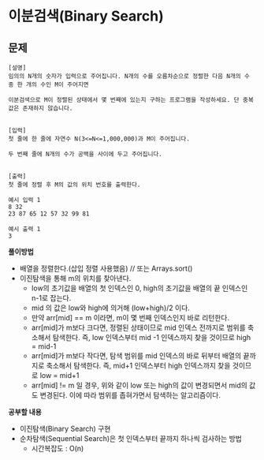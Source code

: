 # 이분검색(Binary Search)

## 문제
```
[설명]
임의의 N개의 숫자가 입력으로 주어집니다. N개의 수를 오름차순으로 정렬한 다음 N개의 수 중 한 개의 수인 M이 주어지면

이분검색으로 M이 정렬된 상태에서 몇 번째에 있는지 구하는 프로그램을 작성하세요. 단 중복값은 존재하지 않습니다.


[입력]
첫 줄에 한 줄에 자연수 N(3<=N<=1,000,000)과 M이 주어집니다.

두 번째 줄에 N개의 수가 공백을 사이에 두고 주어집니다.


[출력]
첫 줄에 정렬 후 M의 값의 위치 번호를 출력한다.
```
```
예시 입력 1 
8 32
23 87 65 12 57 32 99 81

예시 출력 1
3
```
**풀이방법**
- 배열을 정렬한다.(삽입 정렬 사용했음) // 또는 Arrays.sort()
- 이진탐색을 통해 m의 위치를 찾아낸다.
    - low의 초기값을 배열의 첫 인덱스인 0, high의 초기값을 배열의 끝 인덱스인 n-1로 잡는다.
    - mid 의 값은 low와 high에 의거해 (low+high)/2 이다.
    - 만약 arr[mid] == m 이라면, m이 몇 번째 인덱스인지 바로 리턴한다.
    - arr[mid]가 m보다 크다면, 정렬된 상태이므로 mid 인덱스 전까지로 범위를 축소해서 탐색한다. 즉, low 인덱스부터 mid -1 인덱스까지 찾을 것이므로 high = mid-1
    - arr[mid]가 m보다 작다면, 탐색 범위를 mid 인덱스의 바로 뒤부터 배열의 끝까지로 축소해서 탐색한다. 즉, mid+1 인덱스부터 high 인덱스까지 찾을 것이므로 low = mid+1
    - arr[mid] != m 일 경우, 위와 같이 low 또는 high의 값이 변경되면서 mid의 값도 변경된다. 이에 따라 범위를 좁혀가면서 탐색하는 알고리즘이다.

**공부할 내용**
- 이진탐색(Binary Search) 구현
- 순차탐색(Sequential Search)은 첫 인덱스부터 끝까지 하나씩 검사하는 방법
    - 시간복잡도 : O(n)
